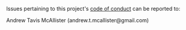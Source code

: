 Issues pertaining to this project's [code of conduct](https://github.com/andrewtavis/kwx/blob/main/.github/CODE_OF_CONDUCT.md) can be reported to:

 Andrew Tavis McAllister (andrew.t.mcallister@gmail<nolink>.com)
